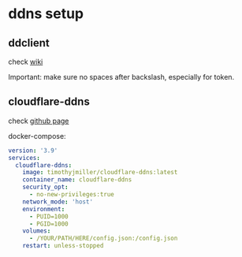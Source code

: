# ddns setup


## ddclient
check [wiki](https://wiki.archlinux.org/title/Dynamic_DNS)

Important: make sure no spaces after backslash, especially for token.

## cloudflare-ddns
check [github page](https://github.com/timothymiller/cloudflare-ddns)

docker-compose:

```yaml
version: '3.9'
services:
  cloudflare-ddns:
    image: timothyjmiller/cloudflare-ddns:latest
    container_name: cloudflare-ddns
    security_opt:
      - no-new-privileges:true
    network_mode: 'host'
    environment:
      - PUID=1000
      - PGID=1000
    volumes:
      - /YOUR/PATH/HERE/config.json:/config.json
    restart: unless-stopped
```
